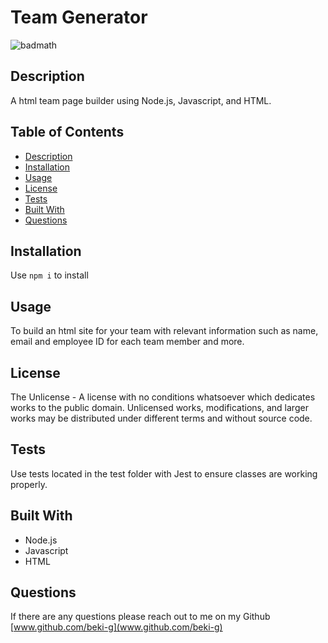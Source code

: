 
# Team Generator

![badmath](https://img.shields.io/static/v1?label=license&message=The%20Unlicense&color=green)

## Description 

A html team page builder using Node.js, Javascript, and HTML. 

## Table of Contents
* [Description](#description)
* [Installation](#installation)
* [Usage](#usage)
* [License](#license)
* [Tests](#tests)
* [Built With](#Built%20With)
* [Questions](#questions)

## Installation
Use `npm i` to install 

## Usage
To build an html site for your team with relevant information such as name, email and employee ID for each team member and more.

## License
The Unlicense - A license with no conditions whatsoever which dedicates works to the public domain. Unlicensed works, modifications, and larger works may be distributed under different terms and without source code.

## Tests
Use tests located in the test folder with Jest to ensure classes are working properly. 

## Built With
* Node.js
* Javascript
* HTML

## Questions
If there are any questions please reach out to me on my Github [www.github.com/beki-g](www.github.com/beki-g)

